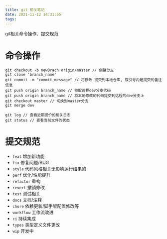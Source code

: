 ```yaml
---
title: git 相关笔记
date: 2021-11-12 14:31:55
tags:
---
```


git相关命令操作、提交规范
<!--more-->

# 命令操作

```shell
git checkout -b newBrach origin/master // 创建分支
git clone 'branch_name'
git commit -m "commit_message" // 将修改 提交到本地仓库, 双引号内是提交的备注信息
git push origin branch_name // 拉取远程dev分支代码
git push origin branch_name // 将本地修改的代码提交到远程的dev分支上
git checkout master // 切换到master分支
git merge dev

git log // 查看近期提价的相关日志
git status // 查看当前文件的状态

```

# 提交规范

- `feat` 增加新功能
- `fix` 修复问题/BUG
- `style` 代码风格相关无影响运行结果的
- `perf` 优化/性能提升
- `refactor` 重构
- `revert` 撤销修改
- `test` 测试相关
- `docs` 文档/注释
- `chore` 依赖更新/脚手架配置修改等
- `workflow` 工作流改进
- `ci` 持续集成
- `types` 类型定义文件更改
- `wip` 开发中
